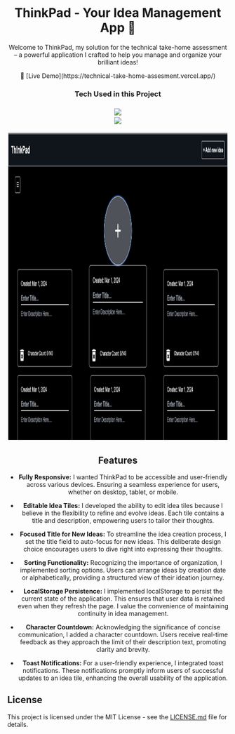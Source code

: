 <div align="center">
  <h1>ThinkPad - Your Idea Management App 🚀</h1>
  <p>Welcome to ThinkPad, my solution for the technical take-home assessment – a powerful application I crafted to help you manage and organize your brilliant ideas!</p>
  <p>🔗 [Live Demo](https://technical-take-home-assesment.vercel.app/)</p>


  <h3 align='center'>
Tech Used in this Project
<h3>
<p align='center'>
    <a href="https://skillicons.dev">
        <img src="https://skillicons.dev/icons?i=ts,nextjs,tailwind" /><br>
        <img src="https://skillicons.dev/icons?i=vercel,github,jest" />
    </a>
</p>

<!-- Logo -->
<div align=center>
    <img src="/public/thinkPadDemo.png" alt="Demo" title="DemoImage" width="500" height="700">     
   
</div>



## Features

- **Fully Responsive:**
   I wanted ThinkPad to be accessible and user-friendly across various devices. Ensuring a seamless experience for users, whether on desktop, tablet, or mobile.

- **Editable Idea Tiles:**
   I developed the ability to edit idea tiles because I believe in the flexibility to refine and evolve ideas. Each tile contains a title and description, empowering users to tailor their thoughts.

- **Focused Title for New Ideas:**
   To streamline the idea creation process, I set the title field to auto-focus for new ideas. This deliberate design choice encourages users to dive right into expressing their thoughts.

- **Sorting Functionality:**
   Recognizing the importance of organization, I implemented sorting options. Users can arrange ideas by creation date or alphabetically, providing a structured view of their ideation journey.

- **LocalStorage Persistence:**
   I implemented localStorage to persist the current state of the application. This ensures that user data is retained even when they refresh the page. I value the convenience of maintaining continuity in idea management.

- **Character Countdown:**
   Acknowledging the significance of concise communication, I added a character countdown. Users receive real-time feedback as they approach the limit of their description text, promoting clarity and brevity.

- **Toast Notifications:**
   For a user-friendly experience, I integrated toast notifications. These notifications promptly inform users of successful updates to an idea tile, enhancing the overall usability of the application.
 
</div>

## License

This project is licensed under the MIT License - see the [LICENSE.md](LICENSE.md) file for details.
